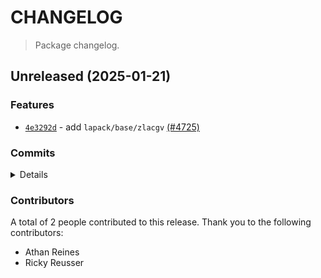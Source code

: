 # CHANGELOG

> Package changelog.

<section class="release" id="unreleased">

## Unreleased (2025-01-21)

<section class="features">

### Features

-   [`4e3292d`](https://github.com/stdlib-js/stdlib/commit/4e3292d5f4d82776caafbe046d8ee4a423faee4f) - add `lapack/base/zlacgv` [(#4725)](https://github.com/stdlib-js/stdlib/pull/4725)

</section>

<!-- /.features -->

<section class="commits">

### Commits

<details>

-   [`c86f3f7`](https://github.com/stdlib-js/stdlib/commit/c86f3f7864422879b7ac4979586fab81ac45d3dc) - **style:** align comments _(by Athan Reines)_
-   [`4e3292d`](https://github.com/stdlib-js/stdlib/commit/4e3292d5f4d82776caafbe046d8ee4a423faee4f) - **feat:** add `lapack/base/zlacgv` [(#4725)](https://github.com/stdlib-js/stdlib/pull/4725) _(by Ricky Reusser, Athan Reines)_

</details>

</section>

<!-- /.commits -->

<section class="contributors">

### Contributors

A total of 2 people contributed to this release. Thank you to the following contributors:

-   Athan Reines
-   Ricky Reusser

</section>

<!-- /.contributors -->

</section>

<!-- /.release -->

